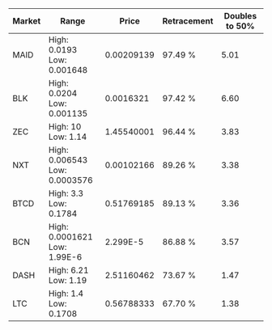 | Market | Range | Price| Retracement | Doubles to 50% |
| --- | --- | --- | --- | --- |
| MAID | High: 0.0193<br />Low: 0.001648 | 0.00209139 | 97.49 % | 5.01 |
| BLK | High: 0.0204<br />Low: 0.001135 | 0.0016321 | 97.42 % | 6.60 |
| ZEC | High: 10<br />Low: 1.14 | 1.45540001 | 96.44 % | 3.83 |
| NXT | High: 0.006543<br />Low: 0.0003576 | 0.00102166 | 89.26 % | 3.38 |
| BTCD | High: 3.3<br />Low: 0.1784 | 0.51769185 | 89.13 % | 3.36 |
| BCN | High: 0.0001621<br />Low: 1.99E-6 | 2.299E-5 | 86.88 % | 3.57 |
| DASH | High: 6.21<br />Low: 1.19 | 2.51160462 | 73.67 % | 1.47 |
| LTC | High: 1.4<br />Low: 0.1708 | 0.56788333 | 67.70 % | 1.38 |

